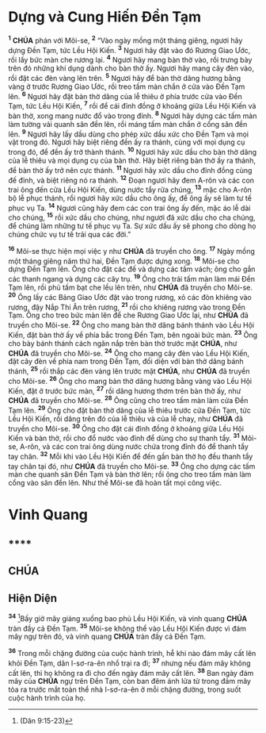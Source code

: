 # Dựng và Cung Hiến Đền Tạm
<sup><b>1</b></sup> **CHÚA** phán với Môi-se, <sup><b>2</b></sup> “Vào ngày mồng một tháng giêng, ngươi hãy dựng Đền Tạm, tức Lều Hội Kiến. <sup><b>3</b></sup> Ngươi hãy đặt vào đó Rương Giao Ước, rồi lấy bức màn che rương lại. <sup><b>4</b></sup> Ngươi hãy mang bàn thờ vào, rồi trưng bày trên đó những khí dụng dành cho bàn thờ ấy. Ngươi hãy mang cây đèn vào, rồi đặt các đèn vàng lên trên. <sup><b>5</b></sup> Ngươi hãy để bàn thờ dâng hương bằng vàng ở trước Rương Giao Ước, rồi treo tấm màn chắn ở cửa vào Đền Tạm lên. <sup><b>6</b></sup> Ngươi hãy đặt bàn thờ dâng của lễ thiêu ở phía trước cửa vào Đền Tạm, tức Lều Hội Kiến, <sup><b>7</b></sup> rồi để cái đỉnh đồng ở khoảng giữa Lều Hội Kiến và bàn thờ, xong mang nước đổ vào trong đỉnh. <sup><b>8</b></sup> Ngươi hãy dựng các tấm màn làm tường vải quanh sân đền lên, rồi máng tấm màn chắn ở cổng sân đền lên. <sup><b>9</b></sup> Ngươi hãy lấy dầu dùng cho phép xức dầu xức cho Đền Tạm và mọi vật trong đó. Ngươi hãy biệt riêng đền ấy ra thánh, cùng với mọi dụng cụ trong đó, để đền ấy trở thành thánh. <sup><b>10</b></sup> Ngươi hãy xức dầu cho bàn thờ dâng của lễ thiêu và mọi dụng cụ của bàn thờ. Hãy biệt riêng bàn thờ ấy ra thánh, để bàn thờ ấy trở nên cực thánh. <sup><b>11</b></sup> Ngươi hãy xức dầu cho đỉnh đồng cùng đế đỉnh, và biệt riêng nó ra thánh. <sup><b>12</b></sup> Đoạn ngươi hãy đem A-rôn và các con trai ông đến cửa Lều Hội Kiến, dùng nước tẩy rửa chúng, <sup><b>13</b></sup> mặc cho A-rôn bộ lễ phục thánh, rồi ngươi hãy xức dầu cho ông ấy, để ông ấy sẽ làm tư tế phục vụ Ta. <sup><b>14</b></sup> Ngươi cũng hãy đem các con trai ông ấy đến, mặc áo lễ dài cho chúng, <sup><b>15</b></sup> rồi xức dầu cho chúng, như ngươi đã xức dầu cho cha chúng, để chúng làm những tư tế phục vụ Ta. Sự xức dầu ấy sẽ phong cho dòng họ chúng chức vụ tư tế trải qua các đời.”

<sup><b>16</b></sup> Môi-se thực hiện mọi việc y như **CHÚA** đã truyền cho ông. <sup><b>17</b></sup> Ngày mồng một tháng giêng năm thứ hai, Đền Tạm được dựng xong. <sup><b>18</b></sup> Môi-se cho dựng Đền Tạm lên. Ông cho đặt các đế và dựng các tấm vách; ông cho gắn các thanh ngang và dựng các cây trụ. <sup><b>19</b></sup> Ông cho trải tấm màn làm mái Đền Tạm lên, rồi phủ tấm bạt che lều lên trên, như **CHÚA** đã truyền cho Môi-se. <sup><b>20</b></sup> Ông lấy các Bảng Giao Ước đặt vào trong rương, xỏ các đòn khiêng vào rương, đậy Nắp Thi Ân trên rương, <sup><b>21</b></sup> rồi cho khiêng rương vào trong Đền Tạm. Ông cho treo bức màn lên để che Rương Giao Ước lại, như **CHÚA** đã truyền cho Môi-se. <sup><b>22</b></sup> Ông cho mang bàn thờ dâng bánh thánh vào Lều Hội Kiến, đặt bàn thờ ấy về phía bắc trong Đền Tạm, bên ngoài bức màn. <sup><b>23</b></sup> Ông cho bày bánh thánh cách ngăn nắp trên bàn thờ trước mặt **CHÚA**, như **CHÚA** đã truyền cho Môi-se. <sup><b>24</b></sup> Ông cho mang cây đèn vào Lều Hội Kiến, đặt cây đèn về phía nam trong Đền Tạm, đối diện với bàn thờ dâng bánh thánh, <sup><b>25</b></sup> rồi thắp các đèn vàng lên trước mặt **CHÚA**, như **CHÚA** đã truyền cho Môi-se. <sup><b>26</b></sup> Ông cho mang bàn thờ dâng hương bằng vàng vào Lều Hội Kiến, đặt ở trước bức màn, <sup><b>27</b></sup> rồi dâng hương thơm trên bàn thờ ấy, như **CHÚA** đã truyền cho Môi-se. <sup><b>28</b></sup> Ông cũng cho treo tấm màn làm cửa Đền Tạm lên. <sup><b>29</b></sup> Ông cho đặt bàn thờ dâng của lễ thiêu trước cửa Đền Tạm, tức Lều Hội Kiến, rồi dâng trên đó của lễ thiêu và của lễ chay, như **CHÚA** đã truyền cho Môi-se. <sup><b>30</b></sup> Ông cho đặt cái đỉnh đồng ở khoảng giữa Lều Hội Kiến và bàn thờ, rồi cho đổ nước vào đỉnh để dùng cho sự thanh tẩy. <sup><b>31</b></sup> Môi-se, A-rôn, và các con trai ông dùng nước chứa trong đỉnh đó để thanh tẩy tay chân. <sup><b>32</b></sup> Mỗi khi vào Lều Hội Kiến để đến gần bàn thờ họ đều thanh tẩy tay chân tại đó, như **CHÚA** đã truyền cho Môi-se. <sup><b>33</b></sup> Ông cho dựng các tấm màn che quanh sân Đền Tạm và bàn thờ lên; rồi ông cho treo tấm màn làm cổng vào sân đền lên. Như thế Môi-se đã hoàn tất mọi công việc.


# Vinh Quang

## ****

## CHÚA

## Hiện Diện
<sup><b>34</b></sup> [^1*]Bấy giờ mây giáng xuống bao phủ Lều Hội Kiến, và vinh quang **CHÚA** tràn đầy cả Đền Tạm. <sup><b>35</b></sup> Môi-se không thể vào Lều Hội Kiến được vì đám mây ngự trên đó, và vinh quang **CHÚA** tràn đầy cả Đền Tạm.

<sup><b>36</b></sup> Trong mỗi chặng đường của cuộc hành trình, hễ khi nào đám mây cất lên khỏi Đền Tạm, dân I-sơ-ra-ên nhổ trại ra đi; <sup><b>37</b></sup> nhưng nếu đám mây không cất lên, thì họ không ra đi cho đến ngày đám mây cất lên. <sup><b>38</b></sup> Ban ngày đám mây của **CHÚA** ngự trên Đền Tạm, còn ban đêm ánh lửa từ trong đám mây tỏa ra trước mắt toàn thể nhà I-sơ-ra-ên ở mỗi chặng đường, trong suốt cuộc hành trình của họ.

[^1*]: (Dân 9:15-23)